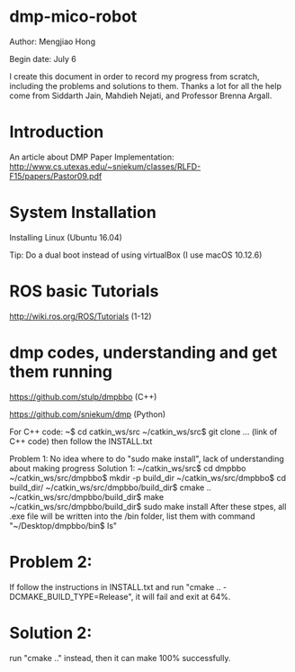 # dmp-mico-robot
Author: Mengjiao Hong

Begin date: July 6

I create this document in order to record my progress from scratch, including the problems and solutions to them. Thanks a lot for all the help come from Siddarth Jain, Mahdieh Nejati, and Professor Brenna Argall.

# Introduction
An article about DMP Paper Implementation:
http://www.cs.utexas.edu/~sniekum/classes/RLFD-F15/papers/Pastor09.pdf

# System Installation
Installing Linux (Ubuntu 16.04)

Tip: Do a dual boot instead of using virtualBox (I use macOS 10.12.6)

# ROS basic Tutorials
http://wiki.ros.org/ROS/Tutorials (1-12)

# dmp codes, understanding and get them running
https://github.com/stulp/dmpbbo (C++)

https://github.com/sniekum/dmp (Python)


For C++ code:
~$ cd catkin_ws/src
~/catkin_ws/src$ git clone ... (link of C++ code)
then follow the INSTALL.txt

Problem 1:
No idea where to do "sudo make install", lack of understanding about making progress
Solution 1:
~/catkin_ws/src$ cd dmpbbo
~/catkin_ws/src/dmpbbo$ mkdir -p build_dir
~/catkin_ws/src/dmpbbo$ cd build_dir/
~/catkin_ws/src/dmpbbo/build_dir$ cmake ..
~/catkin_ws/src/dmpbbo/build_dir$ make
~/catkin_ws/src/dmpbbo/build_dir$ sudo make install
After these stpes, all .exe file will be written into the /bin folder, list them with command "~/Desktop/dmpbbo/bin$ ls"

# Problem 2:
If follow the instructions in INSTALL.txt and run "cmake .. -DCMAKE_BUILD_TYPE=Release", it will fail and exit at 64%.
# Solution 2:
run "cmake .." instead, then it can make 100% successfully.

#

